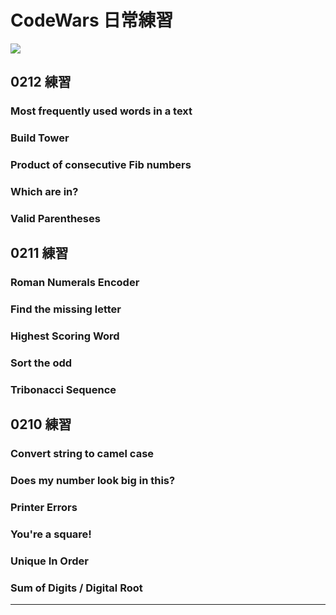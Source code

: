 # CodeWars 日常練習

<img src="https://www.codewars.com/users/justine92415/badges/large">

## 0212 練習

### Most frequently used words in a text

### Build Tower

### Product of consecutive Fib numbers

### Which are in?

### Valid Parentheses

## 0211 練習

### Roman Numerals Encoder

### Find the missing letter

### Highest Scoring Word

### Sort the odd

### Tribonacci Sequence

## 0210 練習

### Convert string to camel case

### Does my number look big in this?

### Printer Errors

### You're a square!

### Unique In Order

### Sum of Digits / Digital Root

---
